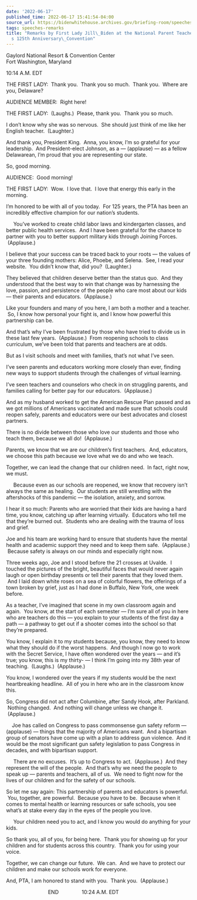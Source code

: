 ```yaml
---
date: '2022-06-17'
published_time: 2022-06-17 15:41:54-04:00
source_url: https://bidenwhitehouse.archives.gov/briefing-room/speeches-remarks/2022/06/17/remarks-by-first-lady-jill-biden-at-the-national-parent-teacher-associations-125th-anniversary-convention/
tags: speeches-remarks
title: "Remarks by First Lady Jill\_Biden at the National Parent Teacher Association\u2019\
  s 125th Anniversary\_Convention"
---
```

 
Gaylord National Resort & Convention Center  
Fort Washington, Maryland

10:14 A.M. EDT

THE FIRST LADY:  Thank you.  Thank you so much.  Thank you.  Where are
you, Delaware?  

AUDIENCE MEMBER:  Right here!

THE FIRST LADY:  (Laughs.)  Please, thank you.  Thank you so much. 

I don’t know why she was so nervous.  She should just think of me like
her English teacher.  (Laughter.)  

And thank you, President King.  Anna, you know, I’m so grateful for your
leadership.  And President-elect Johnson, as a — (applause) — as a
fellow Delawarean, I’m proud that you are representing our state.

So, good morning.

AUDIENCE:  Good morning!

THE FIRST LADY:  Wow.  I love that.  I love that energy this early in
the morning. 

I’m honored to be with all of you today.  For 125 years, the PTA has
been an incredibly effective champion for our nation’s students. 

     You’ve worked to create child labor laws and kindergarten classes,
and better public health services.  And I have been grateful for the
chance to partner with you to better support military kids through
Joining Forces.  (Applause.)    

I believe that your success can be traced back to your roots — the
values of your three founding mothers: Alice, Phoebe, and Selena.  See,
I read your website.  You didn’t know that, did you?  (Laughter.) 

They believed that children deserve better than the status quo.  And
they understood that the best way to win that change was by harnessing
the love, passion, and persistence of the people who care most about our
kids — their parents and educators.  (Applause.) 

Like your founders and many of you here, I am both a mother and a
teacher.  So, I know how personal your fight is, and I know how powerful
this partnership can be. 

And that’s why I’ve been frustrated by those who have tried to divide us
in these last few years.  (Applause.)  From reopening schools to class
curriculum, we’ve been told that parents and teachers are at odds.  

But as I visit schools and meet with families, that’s not what I’ve
seen.

I’ve seen parents and educators working more closely than ever, finding
new ways to support students through the challenges of virtual learning.

I’ve seen teachers and counselors who check in on struggling parents,
and families calling for better pay for our educators.  (Applause.) 

And as my husband worked to get the American Rescue Plan passed and as
we got millions of Americans vaccinated and made sure that schools could
reopen safely, parents and educators were our best advocates and closest
partners. 

There is no divide between those who love our students and those who
teach them, because we all do!  (Applause.) 

Parents, we know that we are our children’s first teachers.  And,
educators, we choose this path because we love what we do and who we
teach. 

Together, we can lead the change that our children need.  In fact, right
now, we must. 

     Because even as our schools are reopened, we know that recovery
isn’t always the same as healing.  Our students are still wrestling with
the aftershocks of this pandemic — the isolation, anxiety, and sorrow. 

I hear it so much: Parents who are worried that their kids are having a
hard time, you know, catching up after learning virtually.  Educators
who tell me that they’re burned out.  Students who are dealing with the
trauma of loss and grief.

Joe and his team are working hard to ensure that students have the
mental health and academic support they need and to keep them safe.
 (Applause.)  Because safety is always on our minds and especially right
now. 

Three weeks ago, Joe and I stood before the 21 crosses at Uvalde.  I
touched the pictures of the bright, beautiful faces that would never
again laugh or open birthday presents or tell their parents that they
loved them.  And I laid down white roses on a sea of colorful flowers,
the offerings of a town broken by grief, just as I had done in Buffalo,
New York, one week before. 

As a teacher, I’ve imagined that scene in my own classroom again and
again.  You know, at the start of each semester — I’m sure all of you in
here who are teachers do this — you explain to your students of the
first day a path — a pathway to get out if a shooter comes into the
school so that they’re prepared. 

You know, I explain it to my students because, you know, they need to
know what they should do if the worst happens.  And though I now go to
work with the Secret Service, I have often wondered over the years — and
it’s true; you know, this is my thirty- — I think I’m going into my 38th
year of teaching.  (Laughs.)  (Applause.)  

You know, I wondered over the years if my students would be the next
heartbreaking headline.  All of you in here who are in the classroom
know this.  

So, Congress did not act after Columbine, after Sandy Hook, after
Parkland.  Nothing changed.  And nothing will change unless we change
it.  (Applause.) 

    Joe has called on Congress to pass commonsense gun safety reform —
(applause) — things that the majority of Americans want.  And a
bipartisan group of senators have come up with a plan to address gun
violence.  And it would be the most significant gun safety legislation
to pass Congress in decades, and with bipartisan support.

     There are no excuses.  It’s up to Congress to act.  (Applause.)
 And they represent the will of the people.  And that’s why we need the
people to speak up — parents and teachers, all of us.  We need to fight
now for the lives of our children and for the safety of our schools.

So let me say again: This partnership of parents and educators is
powerful.  You, together, are powerful.  Because you have to be.
 Because when it comes to mental health or learning resources or safe
schools, you see what’s at stake every day in the eyes of the people you
love.

     Your children need you to act, and I know you would do anything for
your kids.   

So thank you, all of you, for being here.  Thank you for showing up for
your children and for students across this country.  Thank you for using
your voice. 

Together, we can change our future.  We can.  And we have to protect our
children and make our schools work for everyone. 

And, PTA, I am honored to stand with you.  Thank you.  (Applause.) 

                             END                10:24 A.M. EDT
